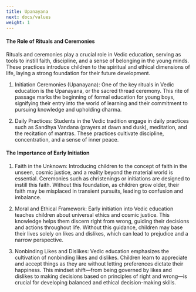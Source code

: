 ```yaml
---
title: Upanayana
next: docs/values
weight: 1
---
```


#### The Role of Rituals and Ceremonies

Rituals and ceremonies play a crucial role in Vedic education, serving as tools to instill faith, discipline, and a sense of belonging in the young minds. These practices introduce children to the spiritual and ethical dimensions of life, laying a strong foundation for their future development.

1.  Initiation Ceremonies (Upanayana): One of the key rituals in Vedic education is the Upanayana, or the sacred thread ceremony. This rite of passage marks the beginning of formal education for young boys, signifying their entry into the world of learning and their commitment to pursuing knowledge and upholding dharma.
    
2.  Daily Practices: Students in the Vedic tradition engage in daily practices such as Sandhya Vandana (prayers at dawn and dusk), meditation, and the recitation of mantras. These practices cultivate discipline, concentration, and a sense of inner peace.
    

#### The Importance of Early Initiation

1.  Faith in the Unknown: Introducing children to the concept of faith in the unseen, cosmic justice, and a reality beyond the material world is essential. Ceremonies such as christenings or initiations are designed to instill this faith. Without this foundation, as children grow older, their faith may be misplaced in transient pursuits, leading to confusion and imbalance.
    
2.  Moral and Ethical Framework: Early initiation into Vedic education teaches children about universal ethics and cosmic justice. This knowledge helps them discern right from wrong, guiding their decisions and actions throughout life. Without this guidance, children may base their lives solely on likes and dislikes, which can lead to prejudice and a narrow perspective.
    
3.  Nonbinding Likes and Dislikes: Vedic education emphasizes the cultivation of nonbinding likes and dislikes. Children learn to appreciate and accept things as they are without letting preferences dictate their happiness. This mindset shift—from being governed by likes and dislikes to making decisions based on principles of right and wrong—is crucial for developing balanced and ethical decision-making skills.